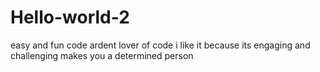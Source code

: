 # Hello-world-2
easy and fun code
ardent lover of code i like it because its engaging and challenging makes you a determined person
